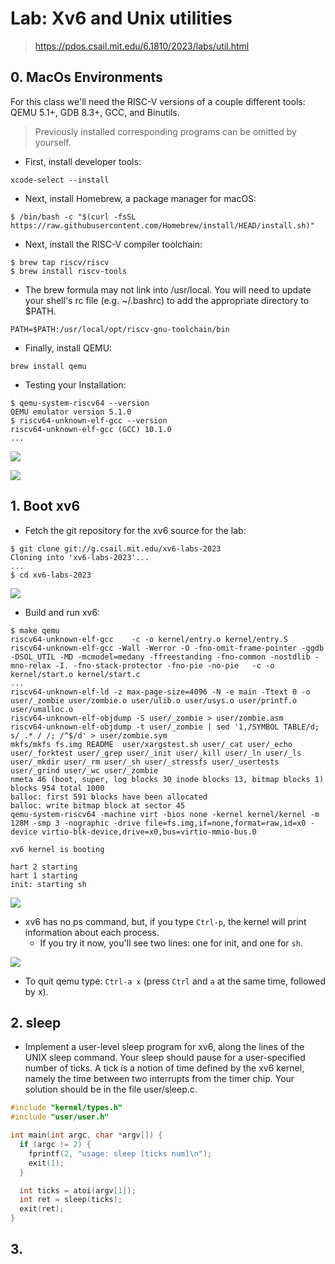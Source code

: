 # Lab: Xv6 and Unix utilities

> https://pdos.csail.mit.edu/6.1810/2023/labs/util.html

## 0. MacOs Environments

For this class we'll need the RISC-V versions of a couple different tools: QEMU 5.1+, GDB 8.3+, GCC, and Binutils.

> Previously installed corresponding programs can be omitted by yourself.

- First, install developer tools:

```shell
xcode-select --install
```

- Next, install Homebrew, a package manager for macOS:

```shell
$ /bin/bash -c "$(curl -fsSL https://raw.githubusercontent.com/Homebrew/install/HEAD/install.sh)"
```

- Next, install the RISC-V compiler toolchain:

```shell
$ brew tap riscv/riscv
$ brew install riscv-tools
```

- The brew formula may not link into /usr/local. You will need to update your shell's rc file (e.g. ~/.bashrc) to add the appropriate directory to $PATH.

```shell
PATH=$PATH:/usr/local/opt/riscv-gnu-toolchain/bin
```

- Finally, install QEMU:

```shell
brew install qemu
```

- Testing your Installation:

```shell
$ qemu-system-riscv64 --version
QEMU emulator version 5.1.0
$ riscv64-unknown-elf-gcc --version
riscv64-unknown-elf-gcc (GCC) 10.1.0
...
```

![](https://img.zhengyua.cn/blog/202402061057442.png)

![](https://img.zhengyua.cn/blog/202402061058245.png)

## 1. Boot xv6

- Fetch the git repository for the xv6 source for the lab:

```shell
$ git clone git://g.csail.mit.edu/xv6-labs-2023
Cloning into 'xv6-labs-2023'...
...
$ cd xv6-labs-2023
```

![](https://img.zhengyua.cn/blog/202402061112613.png)


- Build and run xv6:

```shell
$ make qemu
riscv64-unknown-elf-gcc    -c -o kernel/entry.o kernel/entry.S
riscv64-unknown-elf-gcc -Wall -Werror -O -fno-omit-frame-pointer -ggdb -DSOL_UTIL -MD -mcmodel=medany -ffreestanding -fno-common -nostdlib -mno-relax -I. -fno-stack-protector -fno-pie -no-pie   -c -o kernel/start.o kernel/start.c
...
riscv64-unknown-elf-ld -z max-page-size=4096 -N -e main -Ttext 0 -o user/_zombie user/zombie.o user/ulib.o user/usys.o user/printf.o user/umalloc.o
riscv64-unknown-elf-objdump -S user/_zombie > user/zombie.asm
riscv64-unknown-elf-objdump -t user/_zombie | sed '1,/SYMBOL TABLE/d; s/ .* / /; /^$/d' > user/zombie.sym
mkfs/mkfs fs.img README  user/xargstest.sh user/_cat user/_echo user/_forktest user/_grep user/_init user/_kill user/_ln user/_ls user/_mkdir user/_rm user/_sh user/_stressfs user/_usertests user/_grind user/_wc user/_zombie
nmeta 46 (boot, super, log blocks 30 inode blocks 13, bitmap blocks 1) blocks 954 total 1000
balloc: first 591 blocks have been allocated
balloc: write bitmap block at sector 45
qemu-system-riscv64 -machine virt -bios none -kernel kernel/kernel -m 128M -smp 3 -nographic -drive file=fs.img,if=none,format=raw,id=x0 -device virtio-blk-device,drive=x0,bus=virtio-mmio-bus.0

xv6 kernel is booting

hart 2 starting
hart 1 starting
init: starting sh
```

![](https://img.zhengyua.cn/blog/202402061113732.png)

- xv6 has no ps command, but, if you type `Ctrl-p`, the kernel will print information about each process.
    - If you try it now, you'll see two lines: one for init, and one for `sh`. 

![](https://img.zhengyua.cn/blog/202402061115427.png)

- To quit qemu type: `Ctrl-a x` (press `Ctrl` and `a` at the same time, followed by x).

## 2. sleep

- Implement a user-level sleep program for xv6, along the lines of the UNIX sleep command. Your sleep should pause for a user-specified number of ticks. A tick is a notion of time defined by the xv6 kernel, namely the time between two interrupts from the timer chip. Your solution should be in the file user/sleep.c.

```c
#include "kernel/types.h"
#include "user/user.h"

int main(int argc, char *argv[]) {
  if (argc != 2) {
    fprintf(2, "usage: sleep [ticks num]\n");
    exit(1);
  }

  int ticks = atoi(argv[1]);
  int ret = sleep(ticks);
  exit(ret);
}
```

## 3. 
